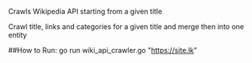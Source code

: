 Crawls Wikipedia API starting from a given title

Crawl title, links and categories for a given title and merge then into one entity

##How to Run:
    go run wiki_api_crawler.go "https://site.lk"